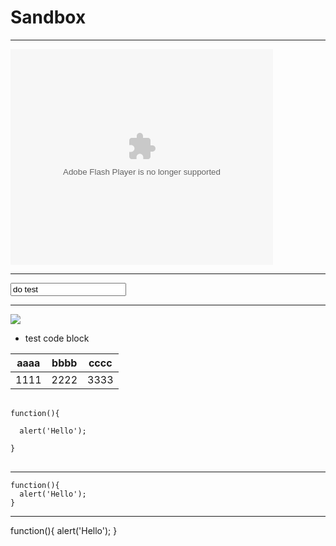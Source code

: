 Sandbox
===

<script>
  (function() {
    var cx = '002616967781504063184:ccxhequ_zu4';
    var gcse = document.createElement('script');
    gcse.type = 'text/javascript';
    gcse.async = true;
    gcse.src = (document.location.protocol == 'https:' ? 'https:' : 'http:') +
        '//www.google.com/cse/cse.js?cx=' + cx;
    var s = document.getElementsByTagName('script')[0];
    s.parentNode.insertBefore(gcse, s);
  })();
</script>
<div style="width:500px">
<gcse:search></gcse:search>
</div>

---

<embed width="420" height="345" src="http://youtube.googleapis.com/v/QdHGTfH_WGg&hd=1" type="application/x-shockwave-flash"></embed> 

---

<input type="text" id="test" value="do test"/>

---

<img src="https://portal.micloud.tw/images/logo.png"/>

* test code block

| aaaa | bbbb | cccc |
| ---- | ---- | ---- |
| 1111 | 2222 | 3333 |


<pre>
  <code>
function(){

  alert('Hello');

}
  </code> 
</pre>  

---

```
function(){
  alert('Hello');
}
```


---

  function(){
    alert('Hello');
  }
